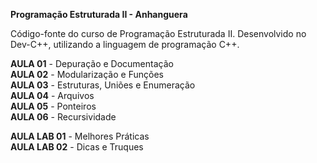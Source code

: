 **Programação Estruturada II - Anhanguera**

Código-fonte do curso de Programação Estruturada II. Desenvolvido no Dev-C++, utilizando a linguagem de programação C++.

**AULA 01** - Depuração e Documentação<br> 
**AULA 02** - Modularização e Funções<br> 
**AULA 03** - Estruturas, Uniões e Enumeração<br> 
**AULA 04** - Arquivos<br> 
**AULA 05** - Ponteiros<br> 
**AULA 06** - Recursividade<br> 

**AULA LAB 01** - Melhores Práticas<br>
**AULA LAB 02** - Dicas e Truques<br>
